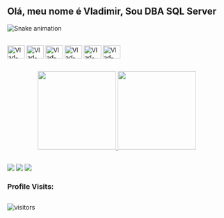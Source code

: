 
## Olá, meu nome é Vladimir, Sou DBA SQL Server


 ![Snake animation](https://github.com/VladimircarlosJr/VladimircarlosJr/blob/output/github-contribution-grid-snake.svg)
  
  <div style="display: inline_block"><br>
  <img align="center" alt="Vlad-sqlserver" height="30" width="40" src="https://cdn.jsdelivr.net/gh/devicons/devicon/icons/microsoftsqlserver/microsoftsqlserver-plain.svg">
  <img align="center" alt="Vlad-Oracle" height="30" width="40" src="https://cdn.jsdelivr.net/gh/devicons/devicon/icons/oracle/oracle-original.svg">
  <img align="center" alt="Vlad-Redis" height="30" width="40" src="https://cdn.jsdelivr.net/gh/devicons/devicon/icons/redis/redis-plain-wordmark.svg">
  <img align="center" alt="Vlad-Mongo" height="30" width="40" src="https://cdn.jsdelivr.net/gh/devicons/devicon/icons/mongodb/mongodb-original-wordmark.svg">
  <img align="center" alt="Vlad-windows" height="30" width="40" src="https://cdn.jsdelivr.net/gh/devicons/devicon/icons/windows8/windows8-original.svg">
  <img align="center" alt="Vlad-Azure" height="30" width="40" src="https://cdn.jsdelivr.net/gh/devicons/devicon/icons/azure/azure-original.svg">
  
  </div>
  
##
<div align="center">
  <a href="https://github.com/VladimircarlosJr">
  <img height="180em" src="https://github-readme-stats.vercel.app/api?username=VladimircarlosJr&show_icons=true&theme=dark&include_all_commits=true&count_private=true"/>
  <img height="180em" src="https://github-readme-stats.vercel.app/api/top-langs/?username=VladimircarlosJr&layout=compact&langs_count=7&theme=dark"/>
</div>

  ##
  <div> 
    <a href="https://instagram.com/vladcarlosjr" target="_blank"><img src="https://img.shields.io/badge/-Instagram-%23E4405F?style=for-the-badge&logo=instagram&logoColor=white" target="_blank"></a>
 	 <a href = "mailto:vladimircpj366@gmail.com"><img src="https://img.shields.io/badge/-Gmail-%23333?style=for-the-badge&logo=gmail&logoColor=white" target="_blank"></a>
  <a href="https://www.linkedin.com/in/vladimir-carlos-jr-46974114a/" target="_blank"><img src="https://img.shields.io/badge/-LinkedIn-%230077B5?style=for-the-badge&logo=linkedin&logoColor=white" target="_blank"></a> 
 
</div>
  
  ### Profile Visits:
  ##

![visitors](https://visitor-badge.glitch.me/badge?page_id=VladimircarlosJr.VladimircarlosJr)
  
 ##
